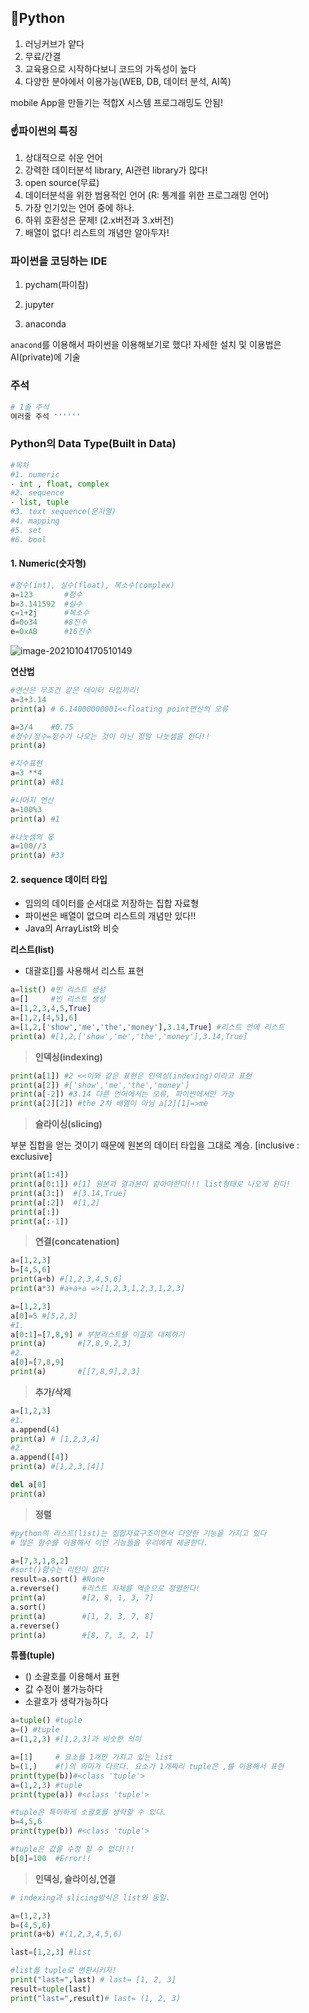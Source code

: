 ## 📌Python

1. 러닝커브가 얕다
2. 무료/간결
3. 교육용으로 시작하다보니 코드의 가독성이 높다
4. 다양한 분야에서 이용가능(WEB, DB, 데이터 분석, AI쪽)

mobile App을 만들기는 적합X 시스템 프로그래밍도 안됨!



### ☝파이썬의 특징

1. 상대적으로 쉬운 언어
2. 강력한 데이터분석 library, AI관련 library가 많다!
3. open source(무료)
4. 데이터분석을 위한 범용적인 언어 (R: 통계를 위한 프로그래밍 언어)
5. 가장 인기있는 언어 중에 하나.
6. 하위 호환성은 문제! (2.x버전과 3.x버전)
7. 배열이 없다! 리스트의 개념만 알아두자!



### 파이썬을 코딩하는 IDE

1. pycham(파이참)

2. jupyter
3. anaconda

`anacond`를 이용해서 파이썬을 이용해보기로 했다! 자세한 설치 및 이용법은 AI(private)에 기술



### 주석

```python
# 1줄 주석
여러줄 주석 ''''''
```



### Python의 Data Type(Built in Data)

```python
#목차
#1. numeric
- int , float, complex
#2. sequence
- list, tuple
#3. text sequence(문자열)
#4. mapping
#5. set
#6. bool
```



#### 1. Numeric(숫자형)

```python
#정수(int), 실수(float), 복소수(complex)
a=123		#정수
b=3.141592  #실수
c=1+2j		#복소수
d=0o34		#8진수
e=0xAB		#16진수
```

![image-20210104170510149](../../ssong/AI(private)/md-images/image-20210104170510149.png)

__연산법__

```python
#연산은 무조건 같은 데이터 타입끼리!
a=3+3.14
print(a) # 6.14000000001<<floating point연산의 오류

a=3/4    #0.75
#정수/정수=정수가 나오는 것이 아닌 정말 나눗셈을 한다!!
print(a)

#지수표현
a=3 **4
print(a) #81

#나머지 연산
a=100%3
print(a) #1

#나눗셈의 몫
a=100//3
print(a) #33
```



#### 2. sequence 데이터 타입

- 임의의 데이터를 순서대로 저장하는 집합 자료형
- 파이썬은 배열이 없으며 리스트의 개념만 있다!!
- Java의 ArrayList와 비슷



**리스트(list)**

- 대괄호[]를 사용해서 리스트 표현

```python
a=list() #빈 리스트 생성
a=[]	 #빈 리스트 생성
a=[1,2,3,4,5,True]
a=[1,2,[4,5],6]
a=[1,2,['show','me','the','money'],3.14,True] #리스트 안에 리스트
print(a) #[1,2,['show','me','the','money'],3.14,True]
```

> **인덱싱(indexing)**

```python
print(a[1]) #2 <<이와 같은 표현은 인덱싱(indexing)이라고 표현
print(a[2]) #['show','me','the','money']
print(a[-2]) #3.14 다른 언어에서는 오류, 파이썬에서만 가능
print(a[2][2]) #the 2차 배열이 아님 a[2][1]=>me
```

> **슬라이싱(slicing)**

부분 집합을 얻는 것이기 때문에 원본의 데이터 타입을 그대로 계승. [inclusive : exclusive]

```python
print(a[1:4])
print(a[0:1]) #[1] 원본과 결과본이 같아야한다!!! list형태로 나오게 된다!
print(a[3:])  #[3.14,True]
print(a[:2])  #[1,2]
print(a[:])
print(a[:-1])
```

> **연결(concatenation)**

```python
a=[1,2,3]
b=[4,5,6]
print(a+b) #[1,2,3,4,5,6]
print(a*3) #a+a+a =>[1,2,3,1,2,3,1,2,3]

a=[1,2,3]
a[0]=5 #[5,2,3]
#1.
a[0:1]=[7,8,9] # 부분리스트를 이걸로 대체하기
print(a)       #[7,8,9,2,3]
#2.
a[0]=[7,8,9]
print(a)       #[[7,8,9],2,3]
```

> **추가/삭제**

```python
a=[1,2,3]
#1.
a.append(4) 
print(a) # [1,2,3,4]
#2.
a.append([4]) 
print(a) #[1,2,3,[4]]

del a[0]
print(a)
```

> **정렬**

```python
#python의 리스트(list)는 집합자료구조이면서 다양한 기능을 가지고 있다
# 많은 함수를 이용해서 이런 기능들을 우리에게 제공한다.

a=[7,3,1,8,2]
#sort()함수는 리턴이 없다!
result=a.sort()	#None
a.reverse()		#리스트 자체를 역순으로 정렬한다!
print(a)		#[2, 8, 1, 3, 7]
a.sort()
print(a)		#[1, 2, 3, 7, 8]
a.reverse()
print(a)		#[8, 7, 3, 2, 1]
```



**튜플(tuple)**

- () 소괄호를 이용해서 표현
- 값 수정이 불가능하다
- 소괄호가 생략가능하다

```python
a=tuple() #tuple
a=() #tuple
a=(1,2,3) #[1,2,3]과 비슷한 의미

a=[1]     # 요소를 1개만 가지고 있는 list
b=(1,)    #()의 의미가 다르다. 요소가 1개짜리 tuple은 ,를 이용해서 표현
print(type(b))#<class 'tuple'>
a=(1,2,3) #tuple
print(type(a)) #<class 'tuple'>

#tuple은 특이하게 소괄호를 생략할 수 있다.
b=4,5,6
print(type(b)) #<class 'tuple'>

#tuple은 값을 수정 할 수 없다!!!
b[0]=100  #Error!!
```



> **인덱싱, 슬라이싱,연결**

```python
# indexing과 slicing방식은 list와 동일.

a=(1,2,3)
b=(4,5,6)
print(a+b) #(1,2,3,4,5,6)

last=[1,2,3] #list

#list를 tuple로 변환시키자!
print("last=",last)	# last= [1, 2, 3]
result=tuple(last)	
print("last=",result)# last= (1, 2, 3)
```


